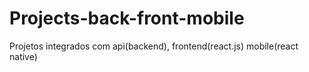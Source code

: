 # Projects-back-front-mobile
Projetos integrados com api(backend), frontend(react.js) mobile(react native)
